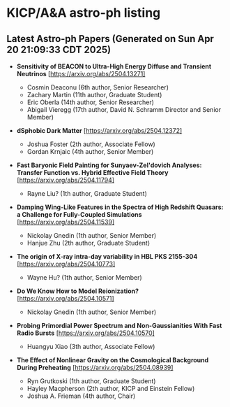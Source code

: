 # KICP/A&A astro-ph listing

## Latest Astro-ph Papers (Generated on Sun Apr 20 21:09:33 CDT 2025)

- **Sensitivity of BEACON to Ultra-High Energy Diffuse and Transient Neutrinos**
[https://arxiv.org/abs/2504.13271]
  + Cosmin Deaconu (6th author, Senior Researcher)
  + Zachary Martin (11th author, Graduate Student)
  + Eric Oberla (14th author, Senior Researcher)
  + Abigail Vieregg (17th author, David N. Schramm Director and Senior Member)

- **dSphobic Dark Matter**
[https://arxiv.org/abs/2504.12372]
  + Joshua Foster (2th author, Associate Fellow)
  + Gordan Krnjaic (4th author, Senior Member)

- **Fast Baryonic Field Painting for Sunyaev-Zel'dovich Analyses: Transfer Function vs. Hybrid Effective Field Theory**
[https://arxiv.org/abs/2504.11794]
  + Rayne Liu? (1th author, Graduate Student)

- **Damping Wing-Like Features in the Spectra of High Redshift Quasars: a Challenge for Fully-Coupled Simulations**
[https://arxiv.org/abs/2504.11539]
  + Nickolay Gnedin (1th author, Senior Member)
  + Hanjue Zhu (2th author, Graduate Student)

- **The origin of X-ray intra-day variability in HBL PKS 2155-304**
[https://arxiv.org/abs/2504.10773]
  + Wayne Hu? (1th author, Senior Member)

- **Do We Know How to Model Reionization?**
[https://arxiv.org/abs/2504.10571]
  + Nickolay Gnedin (1th author, Senior Member)

- **Probing Primordial Power Spectrum and Non-Gaussianities With Fast Radio Bursts**
[https://arxiv.org/abs/2504.10570]
  + Huangyu Xiao (3th author, Associate Fellow)

- **The Effect of Nonlinear Gravity on the Cosmological Background During Preheating**
[https://arxiv.org/abs/2504.08939]
  + Ryn Grutkoski (1th author, Graduate Student)
  + Hayley Macpherson (2th author, KICP and  Einstein Fellow)
  + Joshua A. Frieman (4th author, Chair)

